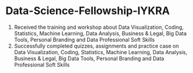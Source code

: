 # Data-Science-Fellowship-IYKRA
1. Received the training and workshop about Data Visualization, Coding, Statistics, Machine Learning, Data Analysis, Business & Legal, Big Data Tools, Personal Branding and Data Professional Soft Skills
2. Successfully completed quizzes, assignments and practice case on Data Visualization, Coding, Statistics, Machine Learning, Data Analysis, Business & Legal, Big Data Tools, Personal Branding and Data Professional Soft Skills
